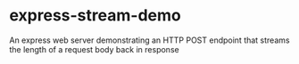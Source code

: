 # express-stream-demo
An express web server demonstrating an HTTP POST endpoint that streams the length of a request body back in response
